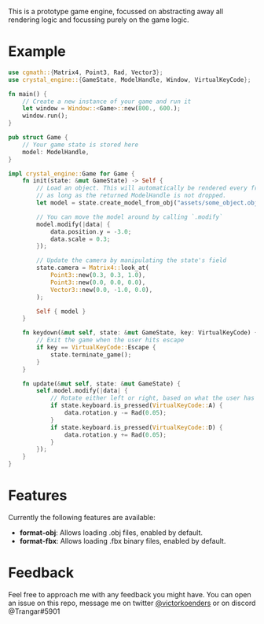 This is a prototype game engine, focussed on abstracting away all rendering logic and focussing purely on the game logic.

# Example

```rust
use cgmath::{Matrix4, Point3, Rad, Vector3};
use crystal_engine::{GameState, ModelHandle, Window, VirtualKeyCode};

fn main() {
    // Create a new instance of your game and run it
    let window = Window::<Game>::new(800., 600.);
    window.run();
}

pub struct Game {
    // Your game state is stored here
    model: ModelHandle,
}

impl crystal_engine::Game for Game {
    fn init(state: &mut GameState) -> Self {
        // Load an object. This will automatically be rendered every frame
        // as long as the returned ModelHandle is not dropped.
        let model = state.create_model_from_obj("assets/some_object.obj");

        // You can move the model around by calling `.modify`
        model.modify(|data| {
            data.position.y = -3.0;
            data.scale = 0.3;
        });

        // Update the camera by manipulating the state's field
        state.camera = Matrix4::look_at(
            Point3::new(0.3, 0.3, 1.0),
            Point3::new(0.0, 0.0, 0.0),
            Vector3::new(0.0, -1.0, 0.0),
        );

        Self { model }
    }

    fn keydown(&mut self, state: &mut GameState, key: VirtualKeyCode) {
        // Exit the game when the user hits escape
        if key == VirtualKeyCode::Escape {
            state.terminate_game();
        }
    }

    fn update(&mut self, state: &mut GameState) {
        self.model.modify(|data| {
            // Rotate either left or right, based on what the user has pressed
            if state.keyboard.is_pressed(VirtualKeyCode::A) {
                data.rotation.y -= Rad(0.05);
            }
            if state.keyboard.is_pressed(VirtualKeyCode::D) {
                data.rotation.y += Rad(0.05);
            }
        });
    }
}
```

# Features
Currently the following features are available:

- **format-obj**: Allows loading .obj files, enabled by default.
- **format-fbx**: Allows loading .fbx binary files, enabled by default.


# Feedback
Feel free to approach me with any feedback you might have. You can open an issue on this repo, message me on twitter [@victorkoenders](https://twitter.com/victorkoenders) or on discord @Trangar#5901 
